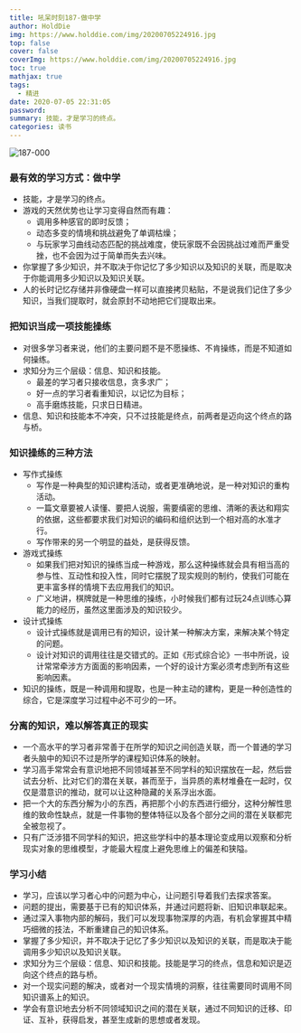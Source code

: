 ```yaml
---
title: 吼呆时刻187-做中学
author: HoldDie
img: https://www.holddie.com/img/20200705224916.jpg
top: false
cover: false
coverImg: https://www.holddie.com/img/20200705224916.jpg
toc: true
mathjax: true
tags:
  - 精进
date: 2020-07-05 22:31:05
password:
summary: 技能，才是学习的终点。
categories: 读书
---
```


![187-000](https://www.holddie.com/img/20200705224916.jpg)

### 最有效的学习方式：做中学

- 技能，才是学习的终点。
- 游戏的天然优势也让学习变得自然而有趣：
  - 调用多种感官的即时反馈；
  - 动态多变的情境和挑战避免了单调枯燥；
  - 与玩家学习曲线动态匹配的挑战难度，使玩家既不会因挑战过难而严重受挫，也不会因为过于简单而失去兴味。
- 你掌握了多少知识，并不取决于你记忆了多少知识以及知识的关联，而是取决于你能调用多少知识以及知识关联。
- 人的长时记忆存储并非像硬盘一样可以直接拷贝粘贴，不是说我们记住了多少知识，当我们提取时，就会原封不动地把它们提取出来。

### 把知识当成一项技能操练

- 对很多学习者来说，他们的主要问题不是不愿操练、不肯操练，而是不知道如何操练。
- 求知分为三个层级：信息、知识和技能。
  - 最差的学习者只接收信息，贪多求广；
  - 好一点的学习者看重知识，以记忆为目标；
  - 高手磨炼技能，只求日日精进。
- 信息、知识和技能本不冲突，只不过技能是终点，前两者是迈向这个终点的路与桥。

### 知识操练的三种方法

- 写作式操练
  - 写作是一种典型的知识建构活动，或者更准确地说，是一种对知识的重构活动。
  - 一篇文章要被人读懂、要把人说服，需要缜密的思维、清晰的表达和翔实的依据，这些都要求我们对知识的编码和组织达到一个相对高的水准才行。
  - 写作带来的另一个明显的益处，是获得反馈。
- 游戏式操练
  - 如果我们把对知识的操练当成一种游戏，那么这种操练就会具有相当高的参与性、互动性和投入性，同时它摆脱了现实规则的制约，使我们可能在更丰富多样的情境下去应用我们的知识。
  - 广义地讲，棋牌就是一种思维的操练，小时候我们都有过玩24点训练心算能力的经历，虽然这里面涉及的知识较少。
- 设计式操练
  - 设计式操练就是调用已有的知识，设计某一种解决方案，来解决某个特定的问题。
  - 设计对知识的调用往往是交错式的。正如《形式综合论》一书中所说，设计常常牵涉方方面面的影响因素，一个好的设计方案必须考虑到所有这些影响因素。
- 知识的操练，既是一种调用和提取，也是一种主动的建构，更是一种创造性的综合，它是深度学习过程中必不可少的一环。

### 分离的知识，难以解答真正的现实

- 一个高水平的学习者非常善于在所学的知识之间创造关联，而一个普通的学习者头脑中的知识不过是所学的课程知识体系的映射。
- 学习高手常常会有意识地把不同领域甚至不同学科的知识摆放在一起，然后尝试去分析、比对它们的潜在关联，甚而至于，当异质的素材堆叠在一起时，仅仅是潜意识的推动，就可以让这种隐藏的关系浮出水面。
- 把一个大的东西分解为小的东西，再把那个小的东西进行细分，这种分解性思维的致命性缺点，就是一件事物的整体特征以及各个部分之间的潜在关联都完全被忽视了。
- 只有广泛涉猎不同学科的知识，把这些学科中的基本理论变成用以观察和分析现实对象的思维模型，才能最大程度上避免思维上的偏差和狭隘。

### 学习小结

- 学习，应该以学习者心中的问题为中心，让问题引导着我们去探求答案。
- 问题的提出，需要基于已有的知识体系，并通过问题将新、旧知识串联起来。
- 通过深入事物内部的解码，我们可以发现事物深厚的内涵，有机会掌握其中精巧细微的技法，不断重建自己的知识体系。
- 掌握了多少知识，并不取决于记忆了多少知识以及知识的关联，而是取决于能调用多少知识以及知识关联。
- 求知分为三个层级：信息、知识和技能。技能是学习的终点，信息和知识是迈向这个终点的路与桥。
- 对一个现实问题的解决，或者对一个现实情境的洞察，往往需要同时调用不同知识谱系上的知识。
- 学会有意识地去分析不同领域知识之间的潜在关联，通过不同知识的迁移、印证、互补，获得启发，甚至生成新的思想或者发现。



